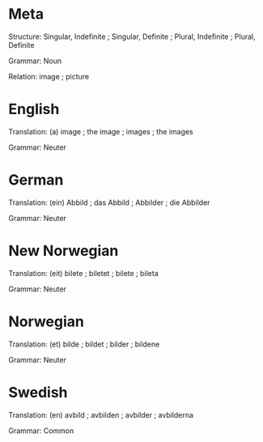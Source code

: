 Meta
====

Structure: Singular, Indefinite ; Singular, Definite ; Plural, Indefinite ; Plural, Definite

Grammar:   Noun

Relation:  image ; picture



English
=======

Translation: (a) image ; the image ; images ; the images

Grammar:     Neuter



German
======

Translation: (ein) Abbild ; das Abbild ; Abbilder ; die Abbilder

Grammar:     Neuter



New Norwegian
=============

Translation: (eit) bilete ; biletet ; bilete ; bileta

Grammar:     Neuter



Norwegian
=========

Translation: (et) bilde ; bildet ; bilder ; bildene

Grammar:     Neuter



Swedish
=======

Translation: (en) avbild ; avbilden ; avbilder ; avbilderna

Grammar:     Common
